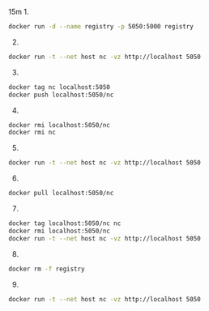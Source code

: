 15m
1.

```sh
docker run -d --name registry -p 5050:5000 registry
```

2.

```sh
docker run -t --net host nc -vz http://localhost 5050
```

3.

```sh
docker tag nc localhost:5050
docker push localhost:5050/nc
```

4.

```sh
docker rmi localhost:5050/nc
docker rmi nc
```

5.

```sh
docker run -t --net host nc -vz http://localhost 5050
```

6.

```sh
docker pull localhost:5050/nc
```

7.

```sh
docker tag localhost:5050/nc nc
docker rmi localhost:5050/nc
docker run -t --net host nc -vz http://localhost 5050
```

8.

```sh
docker rm -f registry
```

9.

```sh
docker run -t --net host nc -vz http://localhost 5050
```
